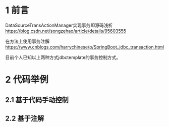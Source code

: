 # 1 前言

DataSourceTransActionManager实现事务即源码浅析   https://blog.csdn.net/songzehao/article/details/95603555



在方法上使用事务注解 https://www.cnblogs.com/harrychinese/p/SpringBoot_jdbc_transaction.html

目前个人已知以上两种方式jdbctemplate的事务控制方式。



# 2 代码举例

## 2.1 基于代码手动控制 

## 2.2 基于注解





